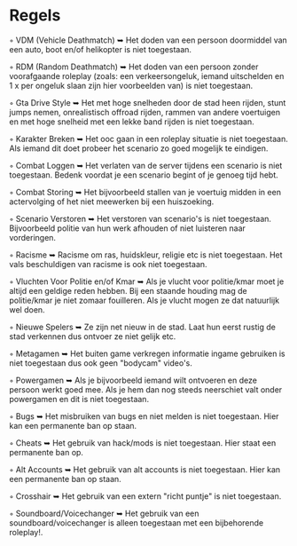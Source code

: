 # Regels
◦ VDM (Vehicle Deathmatch) ➥ Het doden van een persoon doormiddel van een auto, boot en/of helikopter is niet toegestaan.

◦ RDM (Random Deathmatch) ➥ Het doden van een persoon zonder voorafgaande roleplay (zoals: een verkeersongeluk, iemand uitschelden en 1 x per ongeluk slaan zijn hier voorbeelden van) is niet toegestaan.

◦ Gta Drive Style ➥ Het met hoge snelheden door de stad heen rijden, stunt jumps nemen, onrealistisch offroad rijden, rammen van andere voertuigen en met hoge snelheid met een lekke band rijden is niet toegestaan.

◦ Karakter Breken ➥ Het ooc gaan in een roleplay situatie is niet toegestaan. Als iemand dit doet probeer het scenario zo goed mogelijk te eindigen.

◦ Combat Loggen ➥ Het verlaten van de server tijdens een scenario is niet toegestaan. Bedenk voordat je een scenario begint of je genoeg tijd hebt.

◦ Combat Storing ➥ Het bijvoorbeeld stallen van je voertuig midden in een actervolging of het niet meewerken bij een huiszoeking.

◦ Scenario Verstoren ➥ Het verstoren van scenario's is niet toegestaan. Bijvoorbeeld politie van hun werk afhouden of niet luisteren naar vorderingen.

◦ Racisme ➥ Racisme om ras, huidskleur, religie etc is niet toegestaan. Het vals beschuldigen van racisme is ook niet toegestaan.

◦ Vluchten Voor Politie en/of Kmar ➥ Als je vlucht voor politie/kmar moet je altijd een geldige reden hebben. Bij een staande houding mag de politie/kmar je niet zomaar fouilleren. Als je vlucht mogen ze dat natuurlijk wel doen.

◦ Nieuwe Spelers ➥ Ze zijn net nieuw in de stad. Laat hun eerst rustig de stad verkennen dus ontvoer ze niet gelijk etc.

◦ Metagamen ➥ Het buiten game verkregen informatie ingame gebruiken is niet toegestaan dus ook geen "bodycam" video's.

◦ Powergamen ➥ Als je bijvoorbeeld iemand wilt ontvoeren en deze persoon werkt goed mee. Als je hem dan nog steeds neerschiet valt onder powergamen en dit is niet toegestaan.

◦ Bugs ➥ Het misbruiken van bugs en niet melden is niet toegestaan. Hier kan een permanente ban op staan.

◦ Cheats ➥ Het gebruik van hack/mods is niet toegestaan. Hier staat een permanente ban op.

◦ Alt Accounts ➥ Het gebruik van alt accounts is niet toegestaan. Hier kan een permanente ban op staan.

◦ Crosshair ➥ Het gebruik van een extern "richt puntje" is niet toegestaan.

◦ Soundboard/Voicechanger ➥ Het gebruik van een soundboard/voicechanger is alleen toegestaan met een bijbehorende roleplay!.
